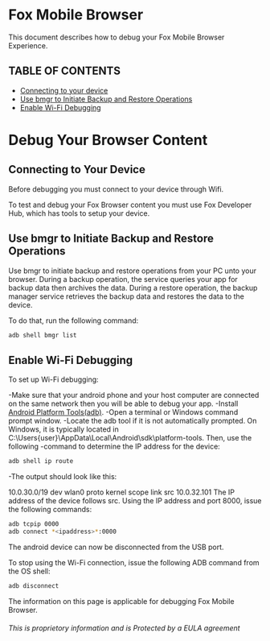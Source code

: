 # Fox Mobile Browser
This document describes how to debug your Fox Mobile Browser Experience. 

## TABLE OF CONTENTS

- [Connecting to your device](##connecting-to-your-device)
- [Use bmgr to Initiate Backup and Restore Operations](#use-bgmr-to-initiate-backup-and-restore-operation)
- [Enable Wi-Fi Debugging](#enable-wifi-debugging)

# Debug Your Browser Content

## Connecting to Your Device

Before debugging you must connect to your device through Wifi.

To test and debug your Fox Browser content you must use Fox Developer Hub, which has tools to setup your device.

## Use bmgr to Initiate Backup and Restore Operations
Use bmgr to initiate backup and restore operations from your PC unto your browser. During a backup operation, the service queries your app for backup data then archives the data. During a restore operation, the backup manager service retrieves the backup data and restores the data to the device.

To do that, run the following command: 

```sh
adb shell bmgr list 
```

## Enable Wi-Fi Debugging

To set up Wi-Fi debugging:

-Make sure that your android phone and your host computer are connected on the same network then you will be able to debug your app.
-Install [Android Platform Tools(adb)](https://developer.android.com/studio/command-line/adb).
-Open a terminal or Windows command prompt window.
-Locate the adb tool if it is not automatically prompted. On Windows, it is typically located in C:\Users\{user}\AppData\Local\Android\sdk\platform-tools. Then, use the following -command to determine the IP address for the device:
```sh
adb shell ip route
```
-The output should look like this:

10.0.30.0/19 dev wlan0  proto kernel  scope link  src 10.0.32.101
The IP address of the device follows src. Using the IP address and port 8000, issue the following commands:
```sh
adb tcpip 0000
adb connect *<ipaddress>*:0000
```

The android device can now be disconnected from the USB port. 

To stop using the Wi-Fi connection, issue the following ADB command from the OS shell:
 
``` sh 
adb disconnect
```

The information on this page is applicable for debugging Fox Mobile Browser.
  
 ###### This is proprietory information and is Protected by a EULA agreement
